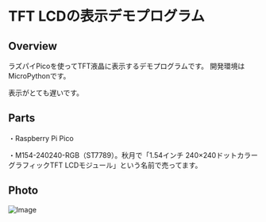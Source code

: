 # TFT LCDの表示デモプログラム
## Overview
ラズパイPicoを使ってTFT液晶に表示するデモプログラムです。
開発環境はMicroPythonです。

表示がとても遅いです。

## Parts
・Raspberry Pi Pico

・M154-240240-RGB（ST7789）。秋月で「1.54インチ 240×240ドットカラーグラフィックTFT LCDモジュール」という名前で売ってます。

## Photo
![Image](https://github.com/user-attachments/assets/72bff21d-fb0c-4209-93fd-47953c67075a)
